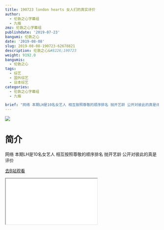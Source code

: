 ```yaml
---
title: 190723 london hearts 女人们的真实评价
author:
  - 伦敦之心字幕组
  - 九條
zmz: 伦敦之心字幕组
publishdate: '2019-07-23'
bangumi: 伦敦之心
date: '2019-08-08'
slug: 2019-08-08-190723-62678821
description: 伦敦之心&#8226;190723
weight: 9192.0
bangumis:
  - 伦敦之心
tags:
  - 综艺
  - 国外综艺
  - 日本综艺
categories:
  - 伦敦之心字幕组
  - 九條

brief: "网络 本期LH是10名女艺人 相互按照尊敬的顺序排名 抛开艺龄 公开对彼此的真是评价"
---
```

![](https://raw.githubusercontent.com/tcgriffith/owaraisite/master/static/tmpimg/9b82d4e9a5623e8dfec29b0d44e9037ba094f346.jpg.480.jpg)
# 简介  
网络
本期LH是10名女艺人 相互按照尊敬的顺序排名 抛开艺龄 公开对彼此的真是评价  

[去B站观看](https://www.bilibili.com/video/av62678821/)
<div class ="resp-container"><iframe class="testiframe" src="//player.bilibili.com/player.html?aid=62678821"", scrolling="no", allowfullscreen="true" > </iframe></div> 
